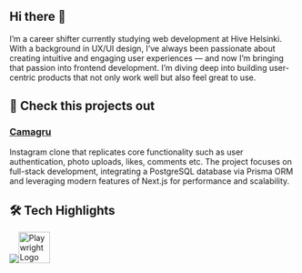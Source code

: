 ## Hi there 👋
I’m a career shifter currently studying web development at Hive Helsinki. With a background in UX/UI design, I’ve always been passionate about creating intuitive and engaging user experiences — and now I’m bringing that passion into frontend development. I’m diving deep into building user-centric products that not only work well but also feel great to use.

## 🚀 Check this projects out
### [Camagru](./camagru)
Instagram clone that replicates core functionality such as user authentication, photo uploads, likes, comments etc. The project focuses on full-stack development, integrating a PostgreSQL database via Prisma ORM and leveraging modern features of Next.js for performance and scalability.


## 🛠️ Tech Highlights
![](https://skillicons.dev/icons?i=html,css,javascript,typescript,c,cpp,react,nodejs,express,nextjs,postman,jest)<img src="https://playwright.dev/img/playwright-logo.svg" width="55" alt="Playwright Logo">



